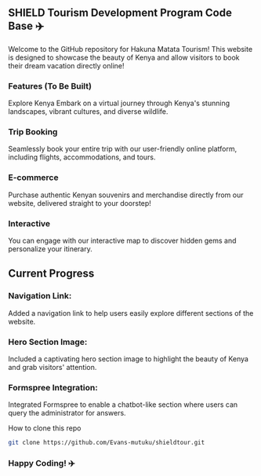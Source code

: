 ## SHIELD Tourism Development Program Code Base ✈️
Welcome to the GitHub repository for Hakuna Matata Tourism! This website is designed to showcase the beauty of Kenya and allow visitors to book their dream vacation directly online!

### Features (To Be Built)
Explore Kenya
Embark on a virtual journey through Kenya's stunning landscapes, vibrant cultures, and diverse wildlife.

### Trip Booking 
Seamlessly book your entire trip with our user-friendly online platform, including flights, accommodations, and tours.

### E-commerce
Purchase authentic Kenyan souvenirs and merchandise directly from our website, delivered straight to your doorstep!

### Interactive
You can engage with our interactive map to discover hidden gems and personalize your itinerary.

## Current Progress
### Navigation Link: 
Added a navigation link to help users easily explore different sections of the website.
### Hero Section Image: 
Included a captivating hero section image to highlight the beauty of Kenya and grab visitors' attention.
### Formspree Integration: 
Integrated Formspree to enable a chatbot-like section where users can query the administrator for answers.

How to clone this repo

```bash
git clone https://github.com/Evans-mutuku/shieldtour.git
```

### Happy Coding! ✈️

